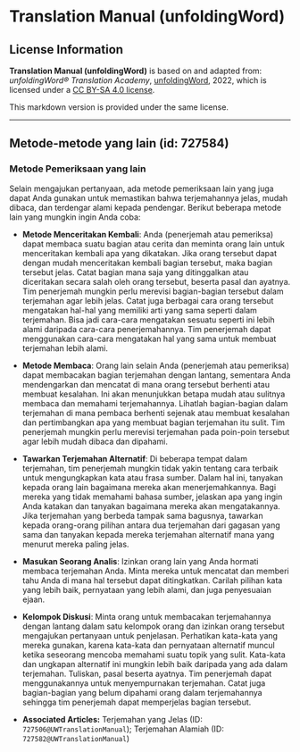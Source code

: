 # Translation Manual (unfoldingWord)

## License Information

**Translation Manual (unfoldingWord)** is based on and adapted from: _unfoldingWord® Translation Academy_, [unfoldingWord](https://unfoldingword.org/utw), 2022, which is licensed under a [CC BY-SA 4.0 license](https://creativecommons.org/licenses/by-sa/4.0/legalcode.en).

This markdown version is provided under the same license.



--------------------------------

## Metode-metode yang lain (id: 727584)

### Metode Pemeriksaan yang lain

Selain mengajukan pertanyaan, ada metode pemeriksaan lain yang juga dapat Anda gunakan untuk memastikan bahwa terjemahannya jelas, mudah dibaca, dan terdengar alami kepada pendengar. Berikut beberapa metode lain yang mungkin ingin Anda coba:

* **Metode Menceritakan Kembali**: Anda (penerjemah atau pemeriksa) dapat membaca suatu bagian atau cerita dan meminta orang lain untuk menceritakan kembali apa yang dikatakan. Jika orang tersebut dapat dengan mudah menceritakan kembali bagian tersebut, maka bagian tersebut jelas. Catat bagian mana saja yang ditinggalkan atau diceritakan secara salah oleh orang tersebut, beserta pasal dan ayatnya. Tim penerjemah mungkin perlu merevisi bagian\-bagian tersebut dalam terjemahan agar lebih jelas. Catat juga berbagai cara orang tersebut mengatakan hal\-hal yang memiliki arti yang sama seperti dalam terjemahan. Bisa jadi cara\-cara mengatakan sesuatu seperti ini lebih alami daripada cara\-cara penerjemahannya. Tim penerjemah dapat menggunakan cara\-cara mengatakan hal yang sama untuk membuat terjemahan lebih alami.
* **Metode Membaca**: Orang lain selain Anda (penerjemah atau pemeriksa) dapat membacakan bagian terjemahan dengan lantang, sementara Anda mendengarkan dan mencatat di mana orang tersebut berhenti atau membuat kesalahan. Ini akan menunjukkan betapa mudah atau sulitnya membaca dan memahami terjemahannya. Lihatlah bagian\-bagian dalam terjemahan di mana pembaca berhenti sejenak atau membuat kesalahan dan pertimbangkan apa yang membuat bagian terjemahan itu sulit. Tim penerjemah mungkin perlu merevisi terjemahan pada poin\-poin tersebut agar lebih mudah dibaca dan dipahami.
* **Tawarkan Terjemahan Alternatif**: Di beberapa tempat dalam terjemahan, tim penerjemah mungkin tidak yakin tentang cara terbaik untuk mengungkapkan kata atau frasa sumber. Dalam hal ini, tanyakan kepada orang lain bagaimana mereka akan menerjemahkannya. Bagi mereka yang tidak memahami bahasa sumber, jelaskan apa yang ingin Anda katakan dan tanyakan bagaimana mereka akan mengatakannya. Jika terjemahan yang berbeda tampak sama bagusnya, tawarkan kepada orang\-orang pilihan antara dua terjemahan dari gagasan yang sama dan tanyakan kepada mereka terjemahan alternatif mana yang menurut mereka paling jelas.
* **Masukan Seorang Analis**: Izinkan orang lain yang Anda hormati membaca terjemahan Anda. Minta mereka untuk mencatat dan memberi tahu Anda di mana hal tersebut dapat ditingkatkan. Carilah pilihan kata yang lebih baik, pernyataan yang lebih alami, dan juga penyesuaian ejaan.
* **Kelompok Diskusi**: Minta orang untuk membacakan terjemahannya dengan lantang dalam satu kelompok orang dan izinkan orang tersebut mengajukan pertanyaan untuk penjelasan. Perhatikan kata\-kata yang mereka gunakan, karena kata\-kata dan pernyataan alternatif muncul ketika seseorang mencoba memahami suatu topik yang sulit. Kata\-kata dan ungkapan alternatif ini mungkin lebih baik daripada yang ada dalam terjemahan. Tuliskan, pasal beserta ayatnya. Tim penerjemah dapat menggunakannya untuk menyempurnakan terjemahan. Catat juga bagian\-bagian yang belum dipahami orang dalam terjemahannya sehingga tim penerjemah dapat memperjelas bagian tersebut.

* **Associated Articles:** Terjemahan yang Jelas (ID: `727506@UWTranslationManual`); Terjemahan Alamiah (ID: `727582@UWTranslationManual`)

